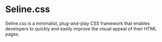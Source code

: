 # Seline.css
Seline.css is a minimalist, plug-and-play CSS framework that enables developers to quickly and easily improve the visual appeal of their HTML pages.
